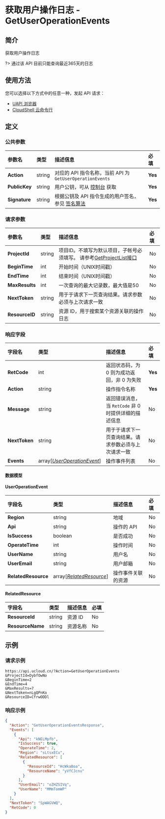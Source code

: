 # 获取用户操作日志 - GetUserOperationEvents

## 简介

获取用户操作日志

?> 通过该 API 目前只能查询最近365天的日志




## 使用方法

您可以选择以下方式中的任意一种，发起 API 请求：
- [UAPI 浏览器](https://console.ucloud.cn/uapi/detail?id=GetUserOperationEvents)
- [CloudShell 云命令行](https://shell.ucloud.cn/)


## 定义

### 公共参数

| 参数名 | 类型 | 描述信息 | 必填 |
|:---|:---|:---|:---|
| **Action**     | string  | 对应的 API 指令名称，当前 API 为 `GetUserOperationEvents`                        | **Yes** |
| **PublicKey**  | string  | 用户公钥，可从 [控制台](https://console.ucloud.cn/uapi/apikey) 获取                                             | **Yes** |
| **Signature**  | string  | 根据公钥及 API 指令生成的用户签名，参见 [签名算法](api/summary/signature.md)  | **Yes** |

### 请求参数

| 参数名 | 类型 | 描述信息 | 必填 |
|:---|:---|:---|:---|
| **ProjectId** | string | 项目ID。不填写为默认项目，子帐号必须填写。 请参考[GetProjectList接口](https://docs.ucloud.cn/api/summary/get_project_list) |No|
| **BeginTime** | int | 开始时间（UNIX时间戳） |No|
| **EndTime** | int | 结束时间（UNIX时间戳） |No|
| **MaxResults** | int | 一次查询的最大记录数，最大值是50 |No|
| **NextToken** | string | 用于于请求下一页查询结果。请求参数必须与上次请求一致 |No|
| **ResourceID** | string | 资源 ID，用于搜索某个资源关联的操作日志 |No|

### 响应字段

| 字段名 | 类型 | 描述信息 | 必填 |
|:---|:---|:---|:---|
| **RetCode** | int | 返回状态码，为 0 则为成功返回，非 0 为失败 |**Yes**|
| **Action** | string | 操作指令名称 |**Yes**|
| **Message** | string | 返回错误消息，当 `RetCode` 非 0 时提供详细的描述信息 |No|
| **NextToken** | string | 用于于请求下一页查询结果。请求参数必须与上次请求一致 |No|
| **Events** | array[[*UserOperationEvent*](#UserOperationEvent)] | 操作事件列表 |No|

#### 数据模型


#### UserOperationEvent

| 字段名 | 类型 | 描述信息 | 必填 |
|:---|:---|:---|:---|
| **Region** | string | 地域 |No|
| **Api** | string | 操作的 API |No|
| **IsSuccess** | boolean | 是否成功 |No|
| **OperateTime** | int | 操作时间 |No|
| **UserName** | string | 用户名 |No|
| **UserEmail** | string | 用户邮箱 |No|
| **RelatedResource** | array[[*RelatedResource*](#RelatedResource)] | 操作事件关联的资源 |No|

#### RelatedResource

| 字段名 | 类型 | 描述信息 | 必填 |
|:---|:---|:---|:---|
| **ResourceId** | string | 资源 ID |No|
| **ResourceName** | string | 资源名称 |No|

## 示例

### 请求示例
    
```
https://api.ucloud.cn/?Action=GetUserOperationEvents
&ProjectId=DybfOwNo
&BeginTime=2
&EndTime=4
&MaxResults=7
&NextToken=nLgQPnKo
&ResourceID=CfrwODDl
```

### 响应示例
    
```json
{
  "Action": "GetUserOperationEventsResponse",
  "Events": [
    {
      "Api": "kNELMpfb",
      "IsSuccess": true,
      "OperateTime": 2,
      "Region": "sLtsxECu",
      "RelatedResource": [
        {
          "ResourceId": "HcWkaBoa",
          "ResourceName": "yVfCJcnu"
        }
      ],
      "UserEmail": "oZHZSIVq",
      "UserName": "MMmTomWP"
    }
  ],
  "NextToken": "SpWAGVWQ",
  "RetCode": 0
}
```






